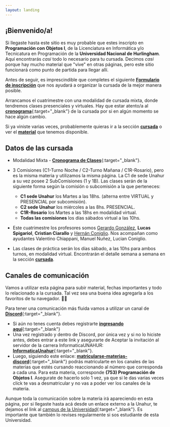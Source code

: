 ```yaml
---
layout: landing
---
```

## ¡Bienvenido/a!

Si llegaste hasta este sitio es muy probable que estes inscripto en **Programación con Objetos I**, de la Licenciatura en Informática y/o Tecnicatura en Programación de la **Universidad Nacional de Hurlingham**. Aquí encontrarás _casi_ todo lo necesario para tu cursada. Decimos _casi_ porque hay mucho material que "vive" en otras páginas, pero este sitio funcionará como punto de partida para llegar allí.

Antes de seguir, es imprescindible que completes el siguiente [**Formulario de inscripción**](https://forms.gle/ao5YPCSu2V4tHkQy7) que nos ayudará a organizar la cursada de la mejor manera posible.

Arrancamos el cuatrimestre con una modalidad de cursada mixta, donde tendremos clases presenciales y virtuales. Hay que estar atento/a al [**cronograma**](https://docs.google.com/spreadsheets/d/13rFU2mObqdFF_2Ocimey_oHJ0Ldv-Gx0S1N4cfHKO4Q/edit?usp=sharing){:target="_blank"} de la cursada por si en algún momento se hace algún cambio. 

Si ya viniste varias veces, probablemente quieras ir a la sección [**cursada**](/cursada) o ver el [**material**](/material) que tenemos disponible.


## Datos de las cursada

* Modalidad Mixta - [**Cronograma de Clases**](https://docs.google.com/spreadsheets/d/13rFU2mObqdFF_2Ocimey_oHJ0Ldv-Gx0S1N4cfHKO4Q/edit?usp=sharing){:target="_blank"}. 
* 3 Comisiones (C1-Turno Noche / C2-Turno Mañana / C1R-Rosario), pero es la misma materia y utilizamos la misma página. La C1 de sede Unahur a su vez posee 2 SubComisiones (1 y 1B). Las clases serán de la siguiente forma según la comisión o subcomisión a la que perteneces:
  - **C1 sede Unahur** los Martes a las 18hs. (alterna entre VIRTUAL y PRESENCIAL por subcomisión). 
  - **C2 sede Unahur** los miércoles a las 8hs. PRESENCIAL.
  - **C1R-Rosario** los Martes a las 18hs en modalidad virtual. 
  - **Todas las comisiones** los días sábados virtual a las 10hs.
  
* Este cuatrimestre los profesores somos [Gerardo González](https://youtu.be/Mz30L5TGsfY), **Lucas Spigariol**, **Cristian Ciarallo** y [Hernán Coniglio](https://youtu.be/iPU9JsnCkB0). Nos acompañan como ayudantes Valentino Chiappani, Manuel Nuñez, Lucian Coniglio.
* Las clases de práctica serán los días sábado, a las 10hs para ambos turnos, en modalidad virtual. Encontrarán el detalle semana a semana en la sección **[cursada](/cursada)**.

## Canales de comunicación

Vamos a utilizar esta página para subir material, fechas importantes y todo lo relacionado a la cursada. Tal vez sea una buena idea agregarla a los favoritos de tu navegador. :link::globe_with_meridians:

Para tener una comunicación más fluida vamos a utilizar un canal de [**Discord**](https://www.discordapp.com){:target="_blank"}.
* Si aún no tenes cuenta debes registrarte [**ingresando aquí**](https://www.discordapp.com){:target="_blank"}
* Una vez registrado y dentro de Discord, por única vez y si no lo hiciste antes, debes entrar a este link y asegurarte de Aceptar la invitación al servidor de la carrera InformaticaUNAHUR: [**InformaticaUnahur**](https://discord.gg/tqyHtPt){:target="_blank"}.
* Luego, siguiendo este enlace: [**matricularse-materias-discord**](https://discord.com/channels/656909199510601744/1088949265306501130){:target="_blank"} podrás matricularte en los canales de las materias que estés cursando reaccionando al número que corresponda a cada una. Para esta materia, corresponde **(753) Programación de Objetos I**. Asegurate de hacerlo solo 1 vez, ya que si le das varias veces click te vas a desmatricular y no vas a poder ver los canales de la materia.

Aunque toda la comunicación sobre la materia irá apareciendo en esta página, por si llegaste hasta acá desde un enlace externo a la Unahur, te dejamos el link al [campus de la Universidad](https://campus2023.unahur.edu.ar/login/index.php){:target="_blank"}. Es importante que también lo revises regularmente si sos estudiante de esta Universidad.


